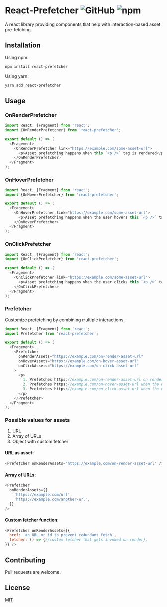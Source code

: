 # React-Prefetcher ![GitHub](https://img.shields.io/github/license/manojVivek/react-prefetcher.svg) ![npm](https://img.shields.io/npm/v/react-prefetcher.svg)

A react library providing components that help with interaction-based asset pre-fetching.

## Installation

Using npm:

```bash
npm install react-prefetcher
```

Using yarn:

```bash
yarn add react-prefetcher
```

## Usage

### OnRenderPrefetcher

```javascript
import React, {Fragment} from 'react';
import {OnRenderPrefetcher} from 'react-prefetcher';

export default () => (
  <Fragement>
    <OnRenderPrefetcher link="https://example.com/some-asset-url">
      <p>Asset prefetching happens when this `<p />` tag is rendered</p>
    </OnRenderPrefetcher>
  </Fragment>
);
```

### OnHoverPrefetcher

```javascript
import React, {Fragment} from 'react';
import {OnHoverPrefetcher} from 'react-prefetcher';

export default () => (
  <Fragement>
    <OnHoverPrefetcher link="https://example.com/some-asset-url">
      <p>Asset prefetching happens when the user hovers this `<p />` tag </p>
    </OnHoverPrefetcher>
  </Fragment>
);
```

### OnClickPrefetcher

```javascript
import React, {Fragment} from 'react';
import {OnClickPrefetcher} from 'react-prefetcher';

export default () => (
  <Fragement>
    <OnClickPrefetcher link="https://example.com/some-asset-url">
      <p>Asset prefetching happens when the user clicks this `<p />` tag </p>
    </OnClickPrefetcher>
  </Fragment>
);
```

### Prefetcher

Customize prefetching by combining multiple interactions.

```javascript
import React, {Fragment} from 'react';
import Prefetcher from 'react-prefetcher';

export default () => (
  <Fragement>
    <Prefetcher
      onRenderAssets="https://example.com/on-render-asset-url"
      onHoverAssets="https://example.com/on-hover-asset-url"
      onClickAssets="https://example.com/on-click-asset-url"
    >
      <p>
        1. Prefetches https://example.com/on-render-asset-url on render of this `<p />` tag.
        2. Prefetches https://example.com/on-hover-asset-url when the user hovers this `<p />` tag.
        3. Prefetches https://example.com/on-click-asset-url when the user clicks this `<p />` tag.
      </p>
    </Prefetcher>
  </Fragment>
);
```

### Possible values for assets

1. URL
2. Array of URLs
3. Object with custom fetcher

#### URL as asset:

```javascript
<Prefetcher onRenderAssets="https://example.com/on-render-asset-url" />
```

#### Array of URLs:

```javascript
<Prefetcher
  onRenderAssets={[
    'https://example.com/url',
    'https://example.com/another-url',
  ]}
/>
```

#### Custom fetcher function:

```javascript
<Prefetcher onRenderAssets={{
  href: 'an URL or id to prevent redundant fetch',
  fetcher: () => {//custom fetcher that gets invoked on render},
}} />
```

## Contributing

Pull requests are welcome.

## License

[MIT](https://github.com/manojVivek/react-prefetcher/blob/master/LICENSE)
